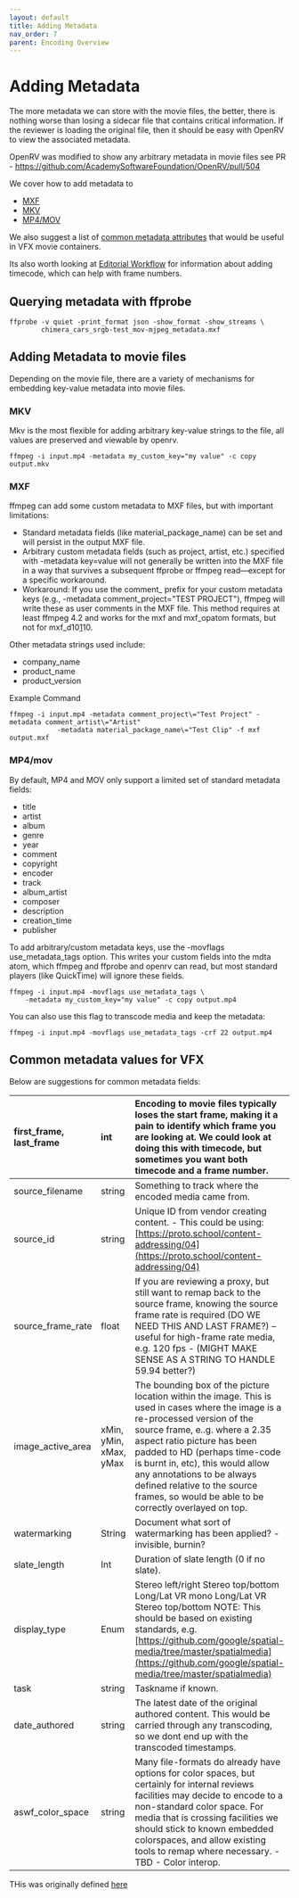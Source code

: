 ```yaml
---
layout: default
title: Adding Metadata
nav_order: 7
parent: Encoding Overview
---
```


# Adding Metadata

The more metadata we can store with the movie files, the better, there is nothing worse than losing a sidecar file that contains critical information. If the reviewer is loading the original file, then it should be easy with OpenRV to view the associated metadata.

OpenRV was modified to show any arbitrary metadata in movie files see PR - https://github.com/AcademySoftwareFoundation/OpenRV/pull/504

We cover how to add metadata to
   * [MXF](#mxf)
   * [MKV](#mkv)
   * [MP4/MOV](#mp4mov)

We also suggest a list of [common metadata attributes](#common-metadata-values-for-vfx) that would be useful in VFX movie containers.

Its also worth looking at [Editorial Workflow](EditorialWorkflow.html) for information about adding timecode, which can help with frame numbers.


## Querying metadata with ffprobe

```
ffprobe -v quiet -print_format json -show_format -show_streams \
        chimera_cars_srgb-test_mov-mjpeg_metadata.mxf
```

## Adding Metadata to movie files

Depending on the movie file, there are a variety of mechanisms for embedding key-value metadata into movie files. 

### MKV

Mkv is the most flexible for adding arbitrary key-value strings to the file, all values are preserved and viewable by openrv.

```
ffmpeg -i input.mp4 -metadata my_custom_key="my value" -c copy output.mkv
```

### MXF

ffmpeg can add some custom metadata to MXF files, but with important limitations:

* Standard metadata fields (like material_package_name) can be set and will persist in the output MXF file.  
* Arbitrary custom metadata fields (such as project, artist, etc.) specified with -metadata key=value will not generally be written into the MXF file in a way that survives a subsequent ffprobe or ffmpeg read—except for a specific workaround.  
* Workaround: If you use the comment_ prefix for your custom metadata keys (e.g., -metadata comment_project="TEST PROJECT"), ffmpeg will write these as user comments in the MXF file. This method requires at least ffmpeg 4.2 and works for the mxf and mxf_opatom formats, but not for mxf_d10[1](https://stackoverflow.com/questions/69185798/how-can-i-add-custom-metadata-to-an-mxf-using-ffmpeg)10\.

Other metadata strings used include:

* company_name  
* product_name  
* product_version

Example Command

```
ffmpeg -i input.mp4 -metadata comment_project\="Test Project" -metadata comment_artist\="Artist" 
            -metadata material_package_name\="Test Clip" -f mxf output.mxf
```

### MP4/mov

By default, MP4 and MOV only support a limited set of standard metadata fields:

* title  
* artist  
* album  
* genre  
* year  
* comment  
* copyright  
* encoder  
* track  
* album_artist  
* composer  
* description  
* creation_time  
* publisher

To add arbitrary/custom metadata keys, use the -movflags use_metadata_tags option. This writes your custom fields into the mdta atom, which ffmpeg and ffprobe and openrv can read, but most standard players (like QuickTime) will ignore these fields.

```
ffmpeg -i input.mp4 -movflags use_metadata_tags \
    -metadata my_custom_key="my value" -c copy output.mp4
```

You can also use this flag to transcode media and keep the metadata:
```
ffmpeg -i input.mp4 -movflags use_metadata_tags -crf 22 output.mp4
```

## Common metadata values for VFX

Below are suggestions for common metadata fields:


| first_frame, last_frame | int | Encoding to movie files typically loses the start frame, making it a pain to identify which frame you are looking at. We could look at doing this with timecode, but sometimes you want both timecode and a frame number. |  |
| :---- | :---- | :---- | :---- |
| source_filename | string | Something to track where the encoded media came from. |  |
| source_id | string | Unique ID from vendor creating content. - This could be using: [https://proto.school/content-addressing/04](https://proto.school/content-addressing/04) |  |
| source_frame_rate | float | If you are reviewing a proxy, but still want to remap back to the source frame, knowing the source frame rate is required (DO WE NEED THIS AND LAST FRAME?) – useful for high-frame rate media, e.g. 120 fps - (MIGHT MAKE SENSE AS A STRING TO HANDLE 59.94 better?) |  |
| image_active_area | xMin, yMin, xMax, yMax | The bounding box of the picture location within the image. This is used in cases where the image is a re-processed version of the source frame, e..g. where a 2.35 aspect ratio picture has been padded to HD (perhaps time-code is burnt in, etc), this would allow any annotations to be always defined relative to the source frames, so would be able to be correctly overlayed on top. |  |
| watermarking | String | Document what sort of watermarking has been applied? - invisible, burnin? |  |
| slate_length | Int | Duration of slate length (0 if no slate). |  |
| display_type | Enum | Stereo left/right Stereo top/bottom  Long/Lat VR mono Long/Lat VR Stereo top/bottom NOTE: This should be based on existing standards, e.g. [https://github.com/google/spatial-media/tree/master/spatialmedia](https://github.com/google/spatial-media/tree/master/spatialmedia) |  |
| task | string | Taskname if known. |  |
| date_authored | string | The latest date of the original authored content. This would be carried through any transcoding, so we dont end up with the transcoded timestamps. |  |
| aswf_color_space | string | Many file-formats do already have options for color spaces, but certainly for internal reviews facilities may decide to encode to a non-standard color space. For media that is crossing facilities we should stick to known embedded colorspaces, and allow existing tools to remap where necessary. - TBD - Color interop. |  |

THis was originally defined [here](https://lf-aswf.atlassian.net/wiki/spaces/PRWG/pages/11274595/Playback+and+Review+Standards)